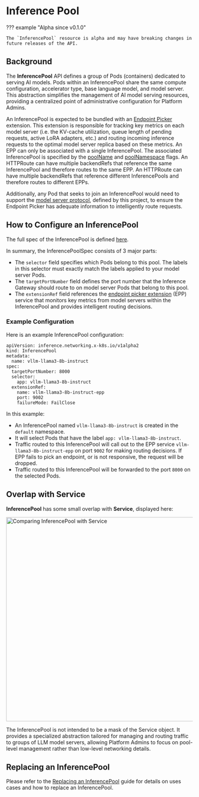 # Inference Pool

??? example "Alpha since v0.1.0"

    The `InferencePool` resource is alpha and may have breaking changes in
    future releases of the API.

## Background

The **InferencePool** API defines a group of Pods (containers) dedicated to serving AI models. Pods within an InferencePool share the same compute configuration, accelerator type, base language model, and model server. This abstraction simplifies the management of AI model serving resources, providing a centralized point of administrative configuration for Platform Admins.

An InferencePool is expected to be bundled with an [Endpoint Picker](https://github.com/kubernetes-sigs/gateway-api-inference-extension/tree/main/pkg/epp) extension. This extension is responsible for tracking key metrics on each model server (i.e. the KV-cache utilization, queue length of pending requests, active LoRA adapters, etc.) and routing incoming inference requests to the optimal model server replica based on these metrics. An EPP can only be associated with a single InferencePool. The associated InferencePool is specified by the [poolName](https://github.com/kubernetes-sigs/gateway-api-inference-extension/blob/main/config/manifests/inferencepool-resources.yaml#L54) and [poolNamespace](https://github.com/kubernetes-sigs/gateway-api-inference-extension/blob/main/config/manifests/inferencepool-resources.yaml#L56) flags. An HTTPRoute can have multiple backendRefs that reference the same InferencePool and therefore routes to the same EPP. An HTTPRoute can have multiple backendRefs that reference different InferencePools and therefore routes to different EPPs.

Additionally, any Pod that seeks to join an InferencePool would need to support the [model server protocol](https://github.com/kubernetes-sigs/gateway-api-inference-extension/tree/main/docs/proposals/003-model-server-protocol), defined by this project, to ensure the Endpoint Picker has adequate information to intelligently route requests.

## How to Configure an InferencePool

The full spec of the InferencePool is defined [here](/reference/spec/#inferencepool).

In summary, the InferencePoolSpec consists of 3 major parts:

- The `selector` field specifies which Pods belong to this pool. The labels in this selector must exactly match the labels applied to your model server Pods. 
- The `targetPortNumber` field defines the port number that the Inference Gateway should route to on model server Pods that belong to this pool. 
- The `extensionRef` field references the [endpoint picker extension](https://github.com/kubernetes-sigs/gateway-api-inference-extension/tree/main/pkg/epp) (EPP) service that monitors key metrics from model servers within the InferencePool and provides intelligent routing decisions.

### Example Configuration

Here is an example InferencePool configuration:

```
apiVersion: inference.networking.x-k8s.io/v1alpha2
kind: InferencePool
metadata:
  name: vllm-llama3-8b-instruct
spec:
  targetPortNumber: 8000
  selector:
    app: vllm-llama3-8b-instruct
  extensionRef:
    name: vllm-llama3-8b-instruct-epp
    port: 9002
    failureMode: FailClose
```

In this example: 

- An InferencePool named `vllm-llama3-8b-instruct` is created in the `default` namespace.
- It will select Pods that have the label `app: vllm-llama3-8b-instruct`.
- Traffic routed to this InferencePool will call out to the EPP service `vllm-llama3-8b-instruct-epp` on port `9002` for making routing decisions. If EPP fails to pick an endpoint, or is not responsive, the request will be dropped.
- Traffic routed to this InferencePool will be forwarded to the port `8000` on the selected Pods.

## Overlap with Service

**InferencePool** has some small overlap with **Service**, displayed here:

<!-- Source: https://docs.google.com/presentation/d/11HEYCgFi-aya7FS91JvAfllHiIlvfgcp7qpi_Azjk4E/edit#slide=id.g292839eca6d_1_0 -->
<img src="images/inferencepool-vs-service.png" alt="Comparing InferencePool with Service" class="center" width="550" />

The InferencePool is not intended to be a mask of the Service object. It provides a specialized abstraction tailored for managing and routing traffic to groups of LLM model servers, allowing Platform Admins to focus on pool-level management rather than low-level networking details.

## Replacing an InferencePool
Please refer to the [Replacing an InferencePool](/guides/replacing-inference-pool) guide for details on uses cases and how to replace an InferencePool.
